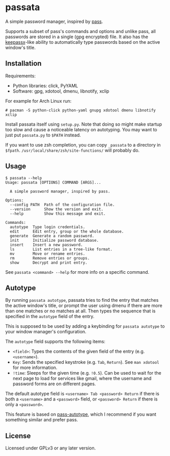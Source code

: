 # passata

A simple password manager, inspired by [pass].

Supports a subset of pass's commands and options and unlike pass, all
passwords are stored in a single (gpg encrypted) file. It also has the
[keepassx]-like ability to automatically type passwords based on the
active window's title.

## Installation

Requirements:

- Python libraries: click, PyYAML
- Software: gpg, xdotool, dmenu, libnotify, xclip

For example for Arch Linux run:

`# pacman -S python-click python-yaml gnupg xdotool dmenu libnotify
xclip`

Install passata itself using `setup.py`. Note that doing so might make
startup too slow and cause a noticeable latency on autotyping. You may
want to just put `passata.py` to `$PATH` instead.

If you want to use zsh completion, you can copy `_passata` to a
directory in `$fpath`. `/usr/local/share/zsh/site-functions/` will
probably do.

## Usage

```
$ passata --help
Usage: passata [OPTIONS] COMMAND [ARGS]...

  A simple password manager, inspired by pass.

Options:
  --config PATH  Path of the configuration file.
  --version      Show the version and exit.
  --help         Show this message and exit.

Commands:
  autotype  Type login credentials.
  edit      Edit entry, group or the whole database.
  generate  Generate a random password.
  init      Initialize password database.
  insert    Insert a new password.
  ls        List entries in a tree-like format.
  mv        Move or rename entries.
  rm        Remove entries or groups.
  show      Decrypt and print entry.
```

See `passata <command> --help` for more info on a specific command.

## Autotype

By running `passata autotype`, passata tries to find the entry that
matches the active window's title, or prompt the user using dmenu if
there are more than one matches or no matches at all. Then types the
sequence that is specified in the `autotype` field of the entry.

This is supposed to be used by adding a keybinding for `passata
autotype` to your window manager's configuration.

The `autotype` field supports the following items:

- `<field>`: Types the contents of the given field of the entry (e.g.
  `<username>`).
- `Key`: Sends the specified keystroke (e.g. `Tab`, `Return`). See `man
  xdotool` for more information.
- `!time`: Sleeps for the given time (e.g. `!0.5`). Can be used to wait
  for the next page to load for services like gmail, where the username
  and password forms are on different pages.

The default autotype field is `<username> Tab <password> Return` if
there is both a `<username>` and a `<password>` field, or `<password>
Return` if there is only a `<password>`.

This feature is based on [pass-autotype], which I recommend if you want
something similar and prefer pass.

## License

Licensed under GPLv3 or any later version.

[pass]: https://www.passwordstore.org/
[keepassx]: https://www.keepassx.org/
[pass-autotype]: https://github.com/wosc/pass-autotype
